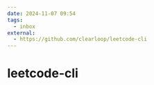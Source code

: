 ```yaml
---
date: 2024-11-07 09:54
tags:
  - inbox
external:
  - https://github.com/clearloop/leetcode-cli
---
```

# leetcode-cli

